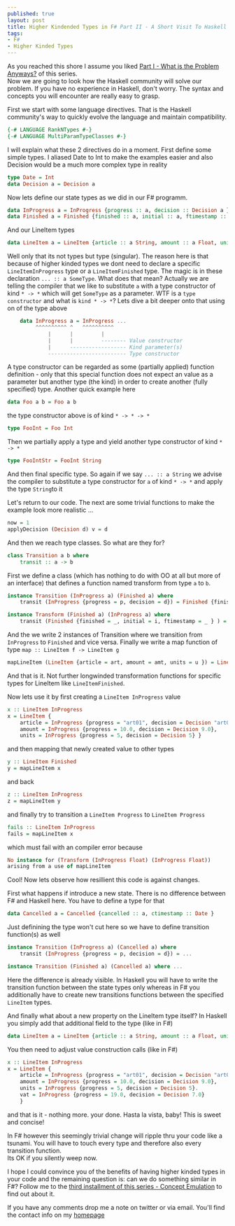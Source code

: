 ```yaml
---
published: true
layout: post
title: Higher Kindended Types in F# Part II - A Short Visit To Haskell Land
tags:
- F#
- Higher Kinded Types
---
```


As you reached this shore I assume you liked [Part I - What is the Problem Anyways?](https://robkuz.github.io/Higher-kinded-types-in-fsharp-Intro-Part-I/) of this series.  
Now we are going to look how the Haskell community will solve our problem. If you have no experience in Haskell, don't worry. 
The syntax and concepts you will encounter are really easy to grasp.

First we start with some language directives. That is the Haskell community's way to quickly evolve the language and maintain compatibility.

``` Haskell
{-# LANGUAGE RankNTypes #-}
{-# LANGUAGE MultiParamTypeClasses #-}
```

I will explain what these 2 directives do in a moment. First define some simple types. I aliased Date to Int to make the examples easier 
and also Decision would be a much more complex type in reality

``` Haskell
type Date = Int
data Decision a = Decision a 
```

Now lets define our state types as we did in our F# programm.

``` Haskell
data InProgress a = InProgress {progress :: a, decision :: Decision a } 
data Finished a = Finished {finished :: a, initial :: a, ftimestamp :: Date } 
```

And our LineItem types

``` Haskell
data LineItem a = LineItem {article :: a String, amount :: a Float, units :: a Int } 
```

Well only that its not types but type (singular). The reason here is that because of higher kinded types we dont need to declare a specific `LineItemInProgress` type or
a `LineItemFinished` type. The magic is in these declaration `... :: a SomeType`. What does that mean? Actually we are telling the compiler 
that we like to substitute `a` with a type constructor of kind `* -> *` which will get `SomeType` as a parameter. 
WTF is a `type constructor` and what is `kind * -> *`?
Lets dive a bit deeper onto that using on of the type above

``` Haskell
    data InProgress a = InProgress ...
         ^^^^^^^^^^ ^   ^^^^^^^^^^
             |      |         |
             |      |         -------- Value constructor
             |      ------------------ Kind parameter(s)
             ------------------------- Type constructor
```

A type constructor can be regarded as some (partially applied) function definition - only that this special function does not expect an value as a parameter
but another type (the kind) in order to create another (fully specified) type. Another quick example here

``` Haskell
data Foo a b = Foo a b
```

the type constructor above is of kind `* -> * -> *`

``` Haskell
type FooInt = Foo Int
```

Then we partially apply a type and yield another type constructor of kind `* -> *`

``` Haskell
type FooIntStr = FooInt String
```

And then final specific type.
So again if we say `... :: a String` we advise the compiler to substitute a type constructor for `a` of kind `* -> *` and apply the type `String`to it

Let's return to our code. The next are some trivial functions to make the example look more realistic ...

``` Haskell
now = 1
applyDecision (Decision d) v = d
```

And then we reach type classes. So what are they for?

``` Haskell
class Transition a b where  
    transit :: a -> b  
```

First we define a class (which has nothing to do with OO at all but more of an interface) that defines a function named transform from type `a` to `b`. 

``` Haskell
instance Transition (InProgress a) (Finished a) where
    transit (InProgress {progress = p, decision = d}) = Finished {finished = applyDecision d p, initial = p, ftimestamp = now }

instance Transform (Finished a) (InProgress a) where
    transit (Finished {finished = _, initial = i, ftimestamp = _ } ) = InProgress {progress = i, decision = Decision i}
```

And the we write 2 instances of Transition where we transition from `InProgress` to `Finished` and vice versa.
Finally we write a map function of type `map :: LineItem f -> LineItem g`

``` Haskell
mapLineItem (LineItem {article = art, amount = amt, units = u }) = LineItem {article = transit art, amount = transit amt, units = transit u}
```

And that is it. Not further longwinded transformation functions for specific types for LineItem like `LineItemFinished`.

Now lets use it by first creating a `LineItem InProgress` value

``` Haskell
x :: LineItem InProgress
x = LineItem {
    article = InProgress {progress = "art01", decision = Decision "art01"}, 
    amount = InProgress {progress = 10.0, decision = Decision 9.0}, 
    units = InProgress {progress = 5, decision = Decision 5} }
```

and then mapping that newly created value to other types

``` Haskell
y :: LineItem Finished
y = mapLineItem x
```

and back

``` Haskell
z :: LineItem InProgress
z = mapLineItem y
```

and finally try to transition a `LineItem Progress` to `LineItem Progress` 

``` Haskell
fails :: LineItem InProgress
fails = mapLineItem x
```

which must fail with an compiler error because

``` Haskell
No instance for (Transform (InProgress Float) (InProgress Float))
arising from a use of mapLineItem
```

Cool! Now lets observe how resillient this code is against changes.

First what happens if introduce a new state. There is no difference between F# and Haskell here. You have to define a type for that

``` Haskell
data Cancelled a = Cancelled {cancelled :: a, ctimestamp :: Date }   
```

Just definining the type won't cut here so we have to define transition function(s) as well

``` Haskell
instance Transition (InProgress a) (Cancelled a) where
    transit (InProgress {progress = p, decision = d}) = ...

instance Transition (Finished a) (Cancelled a) where ...
```

Here the difference is already visible. In Haskell you will have to write the transition function between the state types 
only whereas in F# you additionally have to create new transitions functions between the specified `LineItem` types.

And finally what about a new property on the LineItem type itself? In Haskell you simply add that additional field to the type (like in F#)

``` Haskell
data LineItem a = LineItem {article :: a String, amount :: a Float, units :: a Int, vat :: a Float } 
```

You then need to adjust value construction calls (like in F#)

``` Haskell
x :: LineItem InProgress
x = LineItem {
    article = InProgress {progress = "art01", decision = Decision "art01"}, 
    amount = InProgress {progress = 10.0, decision = Decision 9.0}, 
    units = InProgress {progress = 5, decision = Decision 5}.
    vat = InProgress {progress = 19.0, decision = Decision 7.0}
    }
```

and that is it - nothing more. your done. Hasta la vista, baby! This is sweet and concise!

In F# however this seemingly trivial change will ripple thru your code like a tsunami. 
You will have to touch every type and therefore also every transition function.  
Its OK if you silently weep now.

I hope I could convince you of the benefits of having higher kinded types in your code and the remaining question is: can we do something similar in F#?
Follow me to the [third installment of this series - Concept Emulation](https://github.com/robkuz/robkuz.github.io/blob/master/_posts/2017-02-01-HKTS-in-fsharp-part-III-Concept-Emulation) to find out about it.

If you have any comments drop me a note on twitter or via email. You'll find the contact info on my [homepage](http://www.robkuz.com)
